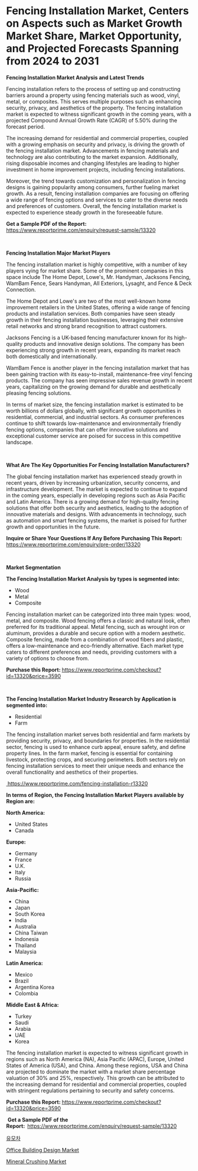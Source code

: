<p><h1>Fencing Installation Market, Centers on Aspects such as Market Growth Market Share, Market Opportunity, and Projected Forecasts Spanning from 2024 to 2031</h1></p><p><strong>Fencing Installation Market Analysis and Latest Trends</strong></p>
<p><p>Fencing installation refers to the process of setting up and constructing barriers around a property using fencing materials such as wood, vinyl, metal, or composites. This serves multiple purposes such as enhancing security, privacy, and aesthetics of the property. The fencing installation market is expected to witness significant growth in the coming years, with a projected Compound Annual Growth Rate (CAGR) of 5.50% during the forecast period.</p><p>The increasing demand for residential and commercial properties, coupled with a growing emphasis on security and privacy, is driving the growth of the fencing installation market. Advancements in fencing materials and technology are also contributing to the market expansion. Additionally, rising disposable incomes and changing lifestyles are leading to higher investment in home improvement projects, including fencing installations.</p><p>Moreover, the trend towards customization and personalization in fencing designs is gaining popularity among consumers, further fueling market growth. As a result, fencing installation companies are focusing on offering a wide range of fencing options and services to cater to the diverse needs and preferences of customers. Overall, the fencing installation market is expected to experience steady growth in the foreseeable future.</p></p>
<p><strong>Get a Sample PDF of the Report:&nbsp;</strong> <a href="https://www.reportprime.com/enquiry/request-sample/13320">https://www.reportprime.com/enquiry/request-sample/13320</a></p>
<p>&nbsp;</p>
<p><strong>Fencing Installation Major Market Players</strong></p>
<p><p>The fencing installation market is highly competitive, with a number of key players vying for market share. Some of the prominent companies in this space include The Home Depot, Lowe's, Mr. Handyman, Jacksons Fencing, WamBam Fence, Sears Handyman, All Exteriors, Lysaght, and Fence & Deck Connection.</p><p>The Home Depot and Lowe's are two of the most well-known home improvement retailers in the United States, offering a wide range of fencing products and installation services. Both companies have seen steady growth in their fencing installation businesses, leveraging their extensive retail networks and strong brand recognition to attract customers.</p><p>Jacksons Fencing is a UK-based fencing manufacturer known for its high-quality products and innovative design solutions. The company has been experiencing strong growth in recent years, expanding its market reach both domestically and internationally.</p><p>WamBam Fence is another player in the fencing installation market that has been gaining traction with its easy-to-install, maintenance-free vinyl fencing products. The company has seen impressive sales revenue growth in recent years, capitalizing on the growing demand for durable and aesthetically pleasing fencing solutions.</p><p>In terms of market size, the fencing installation market is estimated to be worth billions of dollars globally, with significant growth opportunities in residential, commercial, and industrial sectors. As consumer preferences continue to shift towards low-maintenance and environmentally friendly fencing options, companies that can offer innovative solutions and exceptional customer service are poised for success in this competitive landscape.</p></p>
<p>&nbsp;</p>
<p><strong>What Are The Key Opportunities For Fencing Installation Manufacturers?</strong></p>
<p><p>The global fencing installation market has experienced steady growth in recent years, driven by increasing urbanization, security concerns, and infrastructure development. The market is expected to continue to expand in the coming years, especially in developing regions such as Asia Pacific and Latin America. There is a growing demand for high-quality fencing solutions that offer both security and aesthetics, leading to the adoption of innovative materials and designs. With advancements in technology, such as automation and smart fencing systems, the market is poised for further growth and opportunities in the future.</p></p>
<p><strong>Inquire or Share Your Questions If Any Before Purchasing This Report:</strong> <a href="https://www.reportprime.com/enquiry/pre-order/13320">https://www.reportprime.com/enquiry/pre-order/13320</a></p>
<p>&nbsp;</p>
<p><strong>Market Segmentation</strong></p>
<p><strong>The Fencing Installation Market Analysis by types is segmented into:</strong></p>
<p><ul><li>Wood</li><li>Metal</li><li>Composite</li></ul></p>
<p><p>Fencing installation market can be categorized into three main types: wood, metal, and composite. Wood fencing offers a classic and natural look, often preferred for its traditional appeal. Metal fencing, such as wrought iron or aluminum, provides a durable and secure option with a modern aesthetic. Composite fencing, made from a combination of wood fibers and plastic, offers a low-maintenance and eco-friendly alternative. Each market type caters to different preferences and needs, providing customers with a variety of options to choose from.</p></p>
<p><strong>Purchase this Report:&nbsp;</strong><a href="https://www.reportprime.com/checkout?id=13320&price=3590">https://www.reportprime.com/checkout?id=13320&price=3590</a></p>
<p>&nbsp;</p>
<p><strong>The Fencing Installation Market Industry Research by Application is segmented into:</strong></p>
<p><ul><li>Residential</li><li>Farm</li></ul></p>
<p><p>The fencing installation market serves both residential and farm markets by providing security, privacy, and boundaries for properties. In the residential sector, fencing is used to enhance curb appeal, ensure safety, and define property lines. In the farm market, fencing is essential for containing livestock, protecting crops, and securing perimeters. Both sectors rely on fencing installation services to meet their unique needs and enhance the overall functionality and aesthetics of their properties.</p></p>
<p><a href="https://www.reportprime.com/fencing-installation-r13320">&nbsp;https://www.reportprime.com/fencing-installation-r13320</a></p>
<p><strong>In terms of Region, the Fencing Installation Market Players available by Region are:</strong></p>
<p>
    <p> <strong> North America: </strong>
        <ul>
            <li>United States</li>
            <li>Canada</li>
        </ul>
        </p> 
    <p> <strong> Europe: </strong>
        <ul>
            <li>Germany</li>
            <li>France</li>
            <li>U.K.</li>
            <li>Italy</li>
            <li>Russia</li>
        </ul>
        </p> 
    <p> <strong> Asia-Pacific: </strong>
        <ul>
            <li>China</li>
            <li>Japan</li>
            <li>South Korea</li>
            <li>India</li>
            <li>Australia</li>
            <li>China Taiwan</li>
            <li>Indonesia</li>
            <li>Thailand</li>
            <li>Malaysia</li>
        </ul>
        </p> 
    <p> <strong> Latin America: </strong>
        <ul>
            <li>Mexico</li>
            <li>Brazil</li>
            <li>Argentina Korea</li>
            <li>Colombia</li>
        </ul>
        </p> 
    <p> <strong> Middle East & Africa: </strong>
        <ul>
            <li>Turkey</li>
            <li>Saudi</li>
            <li>Arabia</li>
            <li>UAE</li>
            <li>Korea</li>
        </ul>
    </p>
    </p>
<p><p>The fencing installation market is expected to witness significant growth in regions such as North America (NA), Asia Pacific (APAC), Europe, United States of America (USA), and China. Among these regions, USA and China are projected to dominate the market with a market share percentage valuation of 30% and 25%, respectively. This growth can be attributed to the increasing demand for residential and commercial properties, coupled with stringent regulations pertaining to security and safety concerns.</p></p>
<p><strong>Purchase this Report: </strong><a href="https://www.reportprime.com/checkout?id=13320&price=3590">https://www.reportprime.com/checkout?id=13320&price=3590</a></p>
<p>&nbsp;<strong>Get a Sample PDF of the Report:&nbsp;&nbsp;</strong><a href="https://www.reportprime.com/enquiry/request-sample/13320">https://www.reportprime.com/enquiry/request-sample/13320</a></p>
<p><strong></strong></p>
<p><p><a href="https://github.com/wallacBahrtyinger567686/Market-Research-Report-List-1/blob/main/887968322410.md">유모차</a></p><p><a href="https://github.com/jodemen/Market-Research-Report-List-2/blob/main/office-building-design-market.md">Office Building Design Market</a></p><p><a href="https://github.com/Sarissaschmalingtr6fz2739/Market-Research-Report-List-2/blob/main/mineral-crushing-market.md">Mineral Crushing Market</a></p></p>